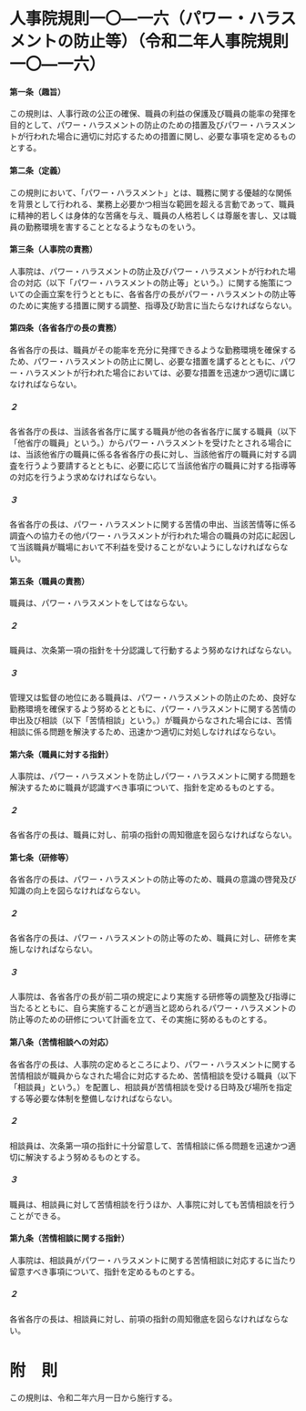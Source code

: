 # 人事院規則一〇―一六（パワー・ハラスメントの防止等）（令和二年人事院規則一〇―一六）
#### 第一条（趣旨）
この規則は、人事行政の公正の確保、職員の利益の保護及び職員の能率の発揮を目的として、パワー・ハラスメントの防止のための措置及びパワー・ハラスメントが行われた場合に適切に対応するための措置に関し、必要な事項を定めるものとする。
#### 第二条（定義）
この規則において、「パワー・ハラスメント」とは、職務に関する優越的な関係を背景として行われる、業務上必要かつ相当な範囲を超える言動であって、職員に精神的若しくは身体的な苦痛を与え、職員の人格若しくは尊厳を害し、又は職員の勤務環境を害することとなるようなものをいう。
#### 第三条（人事院の責務）
人事院は、パワー・ハラスメントの防止及びパワー・ハラスメントが行われた場合の対応（以下「パワー・ハラスメントの防止等」という。）に関する施策についての企画立案を行うとともに、各省各庁の長がパワー・ハラスメントの防止等のために実施する措置に関する調整、指導及び助言に当たらなければならない。
#### 第四条（各省各庁の長の責務）
各省各庁の長は、職員がその能率を充分に発揮できるような勤務環境を確保するため、パワー・ハラスメントの防止に関し、必要な措置を講ずるとともに、パワー・ハラスメントが行われた場合においては、必要な措置を迅速かつ適切に講じなければならない。
##### ２
各省各庁の長は、当該各省各庁に属する職員が他の各省各庁に属する職員（以下「他省庁の職員」という。）からパワー・ハラスメントを受けたとされる場合には、当該他省庁の職員に係る各省各庁の長に対し、当該他省庁の職員に対する調査を行うよう要請するとともに、必要に応じて当該他省庁の職員に対する指導等の対応を行うよう求めなければならない。
##### ３
各省各庁の長は、パワー・ハラスメントに関する苦情の申出、当該苦情等に係る調査への協力その他パワー・ハラスメントが行われた場合の職員の対応に起因して当該職員が職場において不利益を受けることがないようにしなければならない。
#### 第五条（職員の責務）
職員は、パワー・ハラスメントをしてはならない。
##### ２
職員は、次条第一項の指針を十分認識して行動するよう努めなければならない。
##### ３
管理又は監督の地位にある職員は、パワー・ハラスメントの防止のため、良好な勤務環境を確保するよう努めるとともに、パワー・ハラスメントに関する苦情の申出及び相談（以下「苦情相談」という。）が職員からなされた場合には、苦情相談に係る問題を解決するため、迅速かつ適切に対処しなければならない。
#### 第六条（職員に対する指針）
人事院は、パワー・ハラスメントを防止しパワー・ハラスメントに関する問題を解決するために職員が認識すべき事項について、指針を定めるものとする。
##### ２
各省各庁の長は、職員に対し、前項の指針の周知徹底を図らなければならない。
#### 第七条（研修等）
各省各庁の長は、パワー・ハラスメントの防止等のため、職員の意識の啓発及び知識の向上を図らなければならない。
##### ２
各省各庁の長は、パワー・ハラスメントの防止等のため、職員に対し、研修を実施しなければならない。
##### ３
人事院は、各省各庁の長が前二項の規定により実施する研修等の調整及び指導に当たるとともに、自ら実施することが適当と認められるパワー・ハラスメントの防止等のための研修について計画を立て、その実施に努めるものとする。
#### 第八条（苦情相談への対応）
各省各庁の長は、人事院の定めるところにより、パワー・ハラスメントに関する苦情相談が職員からなされた場合に対応するため、苦情相談を受ける職員（以下「相談員」という。）を配置し、相談員が苦情相談を受ける日時及び場所を指定する等必要な体制を整備しなければならない。
##### ２
相談員は、次条第一項の指針に十分留意して、苦情相談に係る問題を迅速かつ適切に解決するよう努めるものとする。
##### ３
職員は、相談員に対して苦情相談を行うほか、人事院に対しても苦情相談を行うことができる。
#### 第九条（苦情相談に関する指針）
人事院は、相談員がパワー・ハラスメントに関する苦情相談に対応するに当たり留意すべき事項について、指針を定めるものとする。
##### ２
各省各庁の長は、相談員に対し、前項の指針の周知徹底を図らなければならない。
# 附　則
この規則は、令和二年六月一日から施行する。
